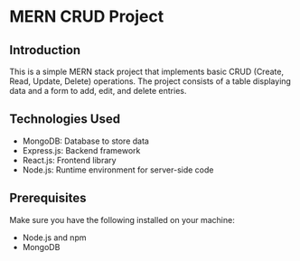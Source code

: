 # MERN CRUD Project

## Introduction

This is a simple MERN stack project that implements basic CRUD (Create, Read, Update, Delete) operations. The project consists of a table displaying data and a form to add, edit, and delete entries.

## Technologies Used

- MongoDB: Database to store data
- Express.js: Backend framework
- React.js: Frontend library
- Node.js: Runtime environment for server-side code

## Prerequisites

Make sure you have the following installed on your machine:

- Node.js and npm
- MongoDB

  
